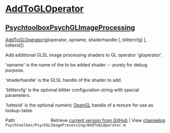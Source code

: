 # [AddToGLOperator](AddToGLOperator)
## [Psychtoolbox](Psychtoolbox)[PsychGLImageProcessing](PsychGLImageProcessing)

[AddToGLOperator](AddToGLOperator)(gloperator, opname, shaderhandle [, blittercfg] [, luttexid])  
  
Add additional GLSL image processing shaders to GL operator 'gloperator'.  
  
'opname' is the name of the to be added shader -- purely for debug  
purpose.  
  
'shaderhandle' is the GLSL handle of the shader to add.  
  
'blittercfg' is the optional blitter configuration string with special  
parameters.  
  
'luttexid' is the optional numeric [OpenGL](OpenGL) handle of a texture for use as  
lookup-table.  




<div class="code_header" style="text-align:right;">
  <span style="float:left;">Path&nbsp;&nbsp;</span> <span class="counter">Retrieve <a href=
  "https://raw.github.com/Psychtoolbox-3/Psychtoolbox-3/beta/Psychtoolbox/PsychGLImageProcessing/AddToGLOperator.m">current version from GitHub</a> | View <a href=
  "https://github.com/Psychtoolbox-3/Psychtoolbox-3/commits/beta/Psychtoolbox/PsychGLImageProcessing/AddToGLOperator.m">changelog</a></span>
</div>
<div class="code">
  <code>Psychtoolbox/PsychGLImageProcessing/AddToGLOperator.m</code>
</div>


